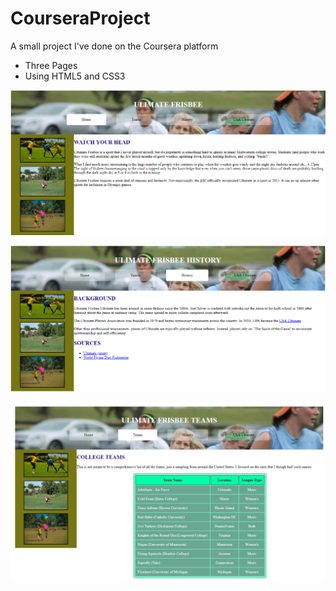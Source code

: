 # CourseraProject
A small project I've done on the Coursera platform

- Three Pages
- Using HTML5 and CSS3

![Home Page](https://github.com/ahmedali5696/CourseraProject/blob/master/Screenshot_1.png)

![alt text](https://github.com/ahmedali5696/CourseraProject/blob/master/Screenshot_2.png)

![alt text](https://github.com/ahmedali5696/CourseraProject/blob/master/screencaptur16_13_18.png)
